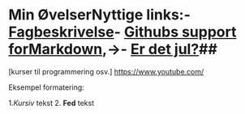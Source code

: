# Min ØvelserNyttige links:- [Fagbeskrivelse](https://odin.sdu.dk/sitecore/index.php?a=fagbesk&id=111413&lang=da)- [Githubs support forMarkdown](https://docs.github.com/en/get-started/writing-on-github/getting-started-with-writing-and-formatting-on-github/basic-writing-and-formatting-syntax),→- [Er det jul?](https://isitchristmas.com)##
[kurser til programmering osv.] https://www.youtube.com/


Eksempel formatering:

1.*Kursiv* tekst
2. **Fed** tekst